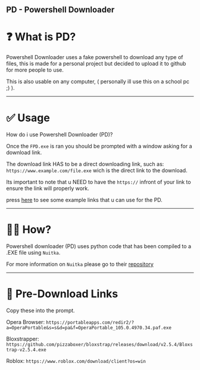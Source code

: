 ## PD - Powershell Downloader

# ❓ What is PD?

Powershell Downloader uses a fake powershell to download any type of files, this is made for a personal project but decided to upload it to github for more people to use.

This is also usable on any computer, ( personally ill use this on a school pc ;) ).
****************

# ✅ Usage


How do i use Powershell Downloader (PD)?

Once the ``FPD.exe`` is ran you should be prompted with a window asking for a download link.

The download link HAS to be a direct downloading link, such as: ``https://www.example.com/file.exe`` wich is the direct link to the download.

Its important to note that u NEED to have the ``https://`` infront of your link to ensure the link will properly work.

press [here](https://github.com/Bink-lab/PD-Powershell-Downloader/tree/main?tab=readme-ov-file#-pre-download-links) to see some example links that u can use for the PD.
****************


# 😶‍🌫️ How?

Powershell downloader (PD) uses python code that has been compiled to a .EXE file using ``Nuitka``.

For more information on ``Nuitka`` please go to their [repository](https://github.com/Nuitka/Nuitka/tree/develop)
****************


# 📶 Pre-Download Links

Copy these into the prompt.

Opera Browser: ``https://portableapps.com/redir2/?a=OperaPortable&s=s&d=pa&f=OperaPortable_105.0.4970.34.paf.exe``

Bloxstrapper: ``https://github.com/pizzaboxer/bloxstrap/releases/download/v2.5.4/Bloxstrap-v2.5.4.exe``

Roblox: ``https://www.roblox.com/download/client?os=win``
